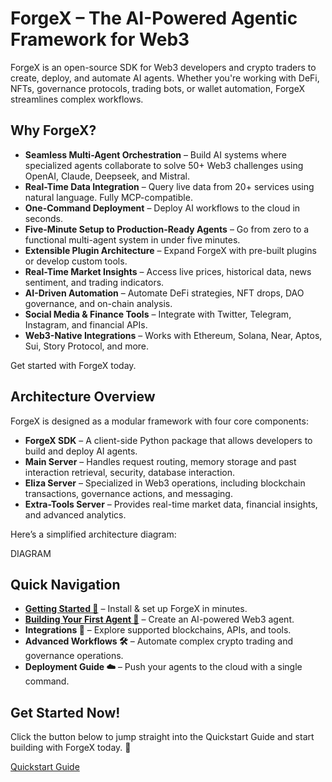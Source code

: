 # ForgeX – The AI-Powered Agentic Framework for Web3

ForgeX is an open-source SDK for Web3 developers and crypto traders to create, deploy, and automate AI agents. Whether you're working with DeFi, NFTs, governance protocols, trading bots, or wallet automation, ForgeX streamlines complex workflows.

## Why ForgeX?

* **Seamless Multi-Agent Orchestration** – Build AI systems where specialized agents collaborate to solve 50+ Web3 challenges using OpenAI, Claude, Deepseek, and Mistral.
* **Real-Time Data Integration** – Query live data from 20+ services using natural language. Fully MCP-compatible.
* **One-Command Deployment** – Deploy AI workflows to the cloud in seconds.
* **Five-Minute Setup to Production-Ready Agents** – Go from zero to a functional multi-agent system in under five minutes.
* **Extensible Plugin Architecture** – Expand ForgeX with pre-built plugins or develop custom tools.
* **Real-Time Market Insights** – Access live prices, historical data, news sentiment, and trading indicators.
* **AI-Driven Automation** – Automate DeFi strategies, NFT drops, DAO governance, and on-chain analysis.
* **Social Media & Finance Tools** – Integrate with Twitter, Telegram, Instagram, and financial APIs.
* **Web3-Native Integrations** – Works with Ethereum, Solana, Near, Aptos, Sui, Story Protocol, and more.

Get started with ForgeX today.

## Architecture Overview

ForgeX is designed as a modular framework with four core components:

* **ForgeX SDK** – A client-side Python package that allows developers to build and deploy AI agents.
* **Main Server** – Handles request routing, memory storage and past interaction retrieval, security, database interaction.
* **Eliza Server** – Specialized in Web3 operations, including blockchain transactions, governance actions, and messaging.
* **Extra-Tools Server** – Provides real-time market data, financial insights, and advanced analytics.

Here’s a simplified architecture diagram:

DIAGRAM

## Quick Navigation

* **[Getting Started 🚀](https://github.com/ikwico/Forgex/blob/main/Quickstart.md)** – Install & set up ForgeX in minutes.
* **[Building Your First Agent 🤖](https://github.com/ikwico/Forgex/blob/main/Quickstart.md)** – Create an AI-powered Web3 agent.
* **Integrations 🔗** – Explore supported blockchains, APIs, and tools.
* **Advanced Workflows 🛠️** – Automate complex crypto trading and governance operations.
* **Deployment Guide ☁️** – Push your agents to the cloud with a single command.

## Get Started Now!

Click the button below to jump straight into the Quickstart Guide and start building with ForgeX today. 🚀

[Quickstart Guide](https://github.com/ikwico/Forgex/blob/main/Quickstart.md)
